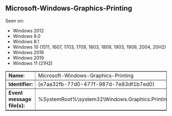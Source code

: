 ## Microsoft-Windows-Graphics-Printing

Seen on:
* Windows 2012
* Windows 8.0
* Windows 8.1
* Windows 10 (1511, 1607, 1703, 1709, 1803, 1809, 1903, 1909, 2004, 20H2)
* Windows 2016
* Windows 2019
* Windows 11 (21H2)

<table border="1" class="docutils">
  <tbody>
    <tr>
      <td><b>Name:</b></td>
      <td>Microsoft-Windows-Graphics-Printing</td>
    </tr>
    <tr>
      <td><b>Identifier:</b></td>
      <td>{e7aa32fb-77d0-477f-987d-7e83df1b7ed0}</td>
    </tr>
    <tr>
      <td><b>Event message file(s):</b></td>
      <td>%SystemRoot%\system32\Windows.Graphics.Printing.dll</td>
    </tr>
  </tbody>
</table>

&nbsp;

